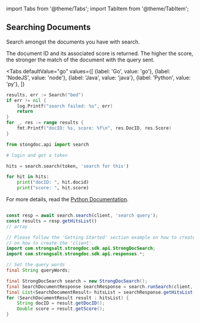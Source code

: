 import Tabs from '@theme/Tabs';
import TabItem from '@theme/TabItem';

## Searching Documents

Search amongst the documents you have with search.

The document ID and its associated score is returned. The higher the score, the stronger the match of the document with the query sent.

<Tabs
  defaultValue="go"
  values={[
      {label: 'Go', value: 'go'},
      {label: 'NodeJS', value: 'node'},
      {label: 'Java', value: 'java'},
      {label: 'Python', value: 'py'},
    ]}
>
<TabItem value="go">

```go
results, err := Search("bed")
if err != nil {
    log.Printf("search failed: %s", err)
    return
}
for _, res := range results {
    fmt.Printf("docID: %s, score: %f\n", res.DocID, res.Score)
}
```

</TabItem>
<TabItem value="py">

```py
from stongdoc.api import search

# login and get a token

hits = search.search(token, 'search for this')

for hit in hits:
    print("docID: ", hit.docid)
    print("score: ", hit.score)
```
For more details, read the [Python Documentation](https://strongdoc-python-sdk.readthedocs.io/en/latest/strongdoc.api.html#strongdoc.api.search.search).
</TabItem>
<TabItem value="node">

```javascript

const resp = await search.search(client, 'search query');
const results = resp.getHitsList()
// array
```
</TabItem>
<TabItem value="java">

```java
// Please follow the 'Getting Started' section example on how to create the 'client'.
// on how to create the 'client'.
import com.strongsalt.strongdoc.sdk.api.StrongDocSearch;
import com.strongsalt.strongdoc.sdk.api.responses.*;

// Set the query words
final String queryWords;

final StrongDocSearch search = new StrongDocSearch();
final SearchDocumentResponse searchResponse = search.runSearch(client, token, queryWords);
final List<SearchDocumentResult> hitsList = searchResponse.getHitsList();
for (SearchDocumentResult result : hitsList) {
    String docID = result.getDocID();
    Double score = result.getScore();
}
```
</TabItem>
</Tabs>

